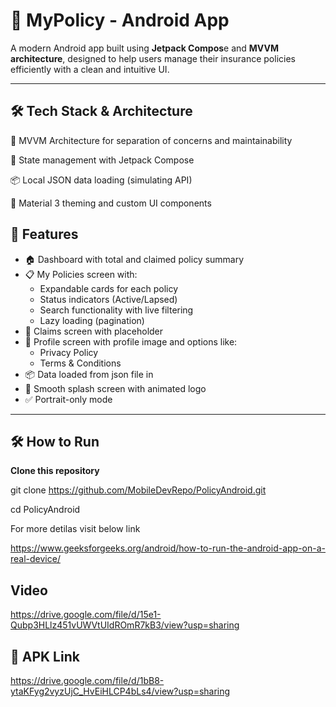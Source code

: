 # 📱 MyPolicy - Android App
 
A modern Android app built using **Jetpack Compos**e and **MVVM architecture**, designed to help users manage their insurance policies efficiently with a clean and intuitive UI.
 
---

## 🛠️ Tech Stack & Architecture
🧩 MVVM Architecture for separation of concerns and maintainability

🔁 State management with Jetpack Compose

📦 Local JSON data loading (simulating API)

🎨 Material 3 theming and custom UI components
 
## 🚀 Features

- 🏠 Dashboard with total and claimed policy summary
- 📋 My Policies screen with:
  - Expandable cards for each policy
  - Status indicators (Active/Lapsed)
  - Search functionality with live filtering
  - Lazy loading (pagination)
- 📂 Claims screen with placeholder
- 👤 Profile screen with profile image and options like:
  - Privacy Policy
  - Terms & Conditions
- 📦 Data loaded from json file in 
- 🔄 Smooth splash screen with animated logo
- ✅ Portrait-only mode
 
---
 
## 🛠️ How to Run
 
**Clone this repository**  

   git clone https://github.com/MobileDevRepo/PolicyAndroid.git
   
   cd PolicyAndroid
   
   For more detilas visit below link
   
   https://www.geeksforgeeks.org/android/how-to-run-the-android-app-on-a-real-device/

## Video
   https://drive.google.com/file/d/15e1-Qubp3HLlz451vUWVtUIdROmR7kB3/view?usp=sharing
  
## 🚀 APK Link
   https://drive.google.com/file/d/1bB8-ytaKFyg2vyzUjC_HvEiHLCP4bLs4/view?usp=sharing
 
